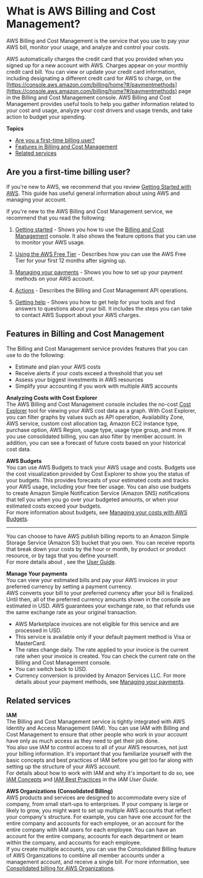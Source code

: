 # What is AWS Billing and Cost Management?<a name="billing-what-is"></a>

AWS Billing and Cost Management is the service that you use to pay your AWS bill, monitor your usage, and analyze and control your costs\. 

AWS automatically charges the credit card that you provided when you signed up for a new account with AWS\. Charges appear on your monthly credit card bill\. You can view or update your credit card information, including designating a different credit card for AWS to charge, on the [https://console.aws.amazon.com/billing/home?#/paymentmethods](https://console.aws.amazon.com/billing/home?#/paymentmethods) page in the Billing and Cost Management console\. AWS Billing and Cost Management provides useful tools to help you gather information related to your cost and usage, analyze your cost drivers and usage trends, and take action to budget your spending\.

**Topics**
+ [Are you a first\-time billing user?](#billingresources)
+ [Features in Billing and Cost Management](#billingfeatures)
+ [Related services](#relatedservices)

## Are you a first\-time billing user?<a name="billingresources"></a>

If you're new to AWS, we recommend that you review [Getting Started with AWS](http://docs.aws.amazon.com/gettingstarted/latest/awsgsg-intro/getstarted.html)\. This guide has useful general information about using AWS and managing your account\. 

If you're new to the AWS Billing and Cost Management service, we recommend that you read the following:

1. [Getting started](billing-getting-started.md) \- Shows you how to use the [Billing and Cost Management](https://console.aws.amazon.com/billing/home) console\. It also shows the feature options that you can use to monitor your AWS usage\.

1. [Using the AWS Free Tier](billing-free-tier.md) \- Describes how you can use the AWS Free Tier for your first 12 months after signing up\.

1. [Managing your payments](manage-payments.md) \- Shows you how to set up your payment methods on your AWS account\.

1. [Actions](https://docs.aws.amazon.com/aws-cost-management/latest/APIReference/API_Operations.html) \- Describes the Billing and Cost Management API operations\.

1. [Getting help](billing-get-answers.md) \- Shows you how to get help for your tools and find answers to questions about your bill\. It includes the steps you can take to contact AWS Support about your AWS charges\.

## Features in Billing and Cost Management<a name="billingfeatures"></a>

The Billing and Cost Management service provides features that you can use to do the following:
+ Estimate and plan your AWS costs
+ Receive alerts if your costs exceed a threshold that you set
+ Assess your biggest investments in AWS resources
+ Simplify your accounting if you work with multiple AWS accounts

**Analyzing Costs with Cost Explorer**  
The AWS Billing and Cost Management console includes the no\-cost [Cost Explorer](ce-what-is.md) tool for viewing your AWS cost data as a graph\. With Cost Explorer, you can filter graphs by values such as API operation, Availability Zone, AWS service, custom cost allocation tag, Amazon EC2 instance type, purchase option, AWS Region, usage type, usage type group, and more\. If you use consolidated billing, you can also filter by member account\. In addition, you can see a forecast of future costs based on your historical cost data\.

**AWS Budgets**  
You can use AWS Budgets to track your AWS usage and costs\. Budgets use the cost visualization provided by Cost Explorer to show you the status of your budgets\. This provides forecasts of your estimated costs and tracks your AWS usage, including your free tier usage\. You can also use budgets to create Amazon Simple Notification Service \(Amazon SNS\) notifications that tell you when you go over your budgeted amounts, or when your estimated costs exceed your budgets\.  
For more information about budgets, see [Managing your costs with AWS Budgets](budgets-managing-costs.md)\.

****  
You can choose to have AWS publish billing reports to an Amazon Simple Storage Service \(Amazon S3\) bucket that you own\. You can receive reports that break down your costs by the hour or month, by product or product resource, or by tags that you define yourself\.  
For more details about , see the [ User Guide](https://docs.aws.amazon.com/cur/latest/userguide/what-is-cur.html)\.

**Manage Your payments**  
You can view your estimated bills and pay your AWS invoices in your preferred currency by setting a payment currency\.  
AWS converts your bill to your preferred currency after your bill is finalized\. Until then, all of the preferred currency amounts shown in the console are estimated in USD\. AWS guarantees your exchange rate, so that refunds use the same exchange rate as your original transaction\.  
+ AWS Marketplace invoices are not eligible for this service and are processed in USD\.
+ This service is available only if your default payment method is Visa or MasterCard\.
+ The rates change daily\. The rate applied to your invoice is the current rate when your invoice is created\. You can check the current rate on the Billing and Cost Management console\.
+ You can switch back to USD\.
+ Currency conversion is provided by Amazon Services LLC\.
For more details about your payment methods, see [Managing your payments](manage-payments.md)\.

## Related services<a name="relatedservices"></a>

**IAM**  
The Billing and Cost Management service is tightly integrated with AWS Identity and Access Management \(IAM\)\. You can use IAM with Billing and Cost Management to ensure that other people who work in your account have only as much access as they need to get their job done\.  
You also use IAM to control access to all of your AWS resources, not just your billing information\. It's important that you familiarize yourself with the basic concepts and best practices of IAM before you get too far along with setting up the structure of your AWS account\.  
For details about how to work with IAM and why it's important to do so, see [IAM Concepts](https://docs.aws.amazon.com/IAM/latest/UserGuide/IAM_Concepts.html) and [IAM Best Practices](https://docs.aws.amazon.com/IAM/latest/UserGuide/IAMBestPractices.html) in the *IAM User Guide*\. 

**AWS Organizations \(Consolidated Billing\)**  
AWS products and services are designed to accommodate every size of company, from small start\-ups to enterprises\. If your company is large or likely to grow, you might want to set up multiple AWS accounts that reflect your company's structure\. For example, you can have one account for the entire company and accounts for each employee, or an account for the entire company with IAM users for each employee\. You can have an account for the entire company, accounts for each department or team within the company, and accounts for each employee\.  
If you create multiple accounts, you can use the Consolidated Billing feature of AWS Organizations to combine all member accounts under a management account, and receive a single bill\. For more information, see [Consolidated billing for AWS Organizations](consolidated-billing.md)\.